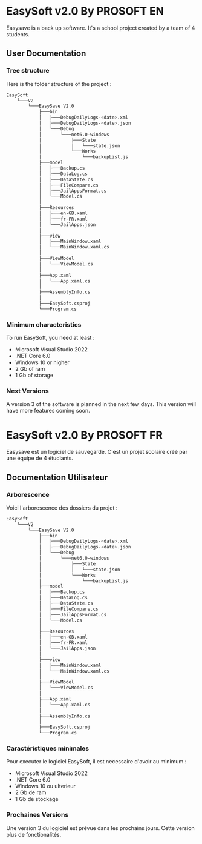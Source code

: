 # EasySoft v2.0 By PROSOFT EN

Easysave is a back up software. It's a school project created by a team of 4 students.

## User Documentation

### Tree structure

Here is the folder structure of the project :

```bash
EasySoft
    └───V2
        └───EasySave V2.0
            ├───bin
            │   ├───DebugDailyLogs-<date>.xml
            │   ├───DebugDailyLogs-<date>.json
            │   └───Debug
            │       └───net6.0-windows
            │           ├───State
            │           │   └───state.json
            │           └───Works
            │               └───backupList.js
            ├───model
            │   ├───Backup.cs
            │   ├───DataLog.cs
            │   ├───DataState.cs
            │   ├───FileCompare.cs
            │   ├───JailAppsFormat.cs
            │   └───Model.cs
            │
            ├───Resources
            │   ├───en-GB.xaml
            │   ├───fr-FR.xaml
            │   └───JailApps.json
            │
            ├───view
            │   ├───MainWindow.xaml
            │   └───MainWindow.xaml.cs
            │
            ├───ViewModel
            │   └───ViewModel.cs
            │
            ├───App.xaml
            │   └───App.xaml.cs
            │
            ├───AssemblyInfo.cs
            │
            ├───EasySoft.csproj
            └───Program.cs
```

### Minimum characteristics

To run EasySoft, you need at least :
- Microsoft Visual Studio 2022
- .NET Core 6.0
- Windows 10 or higher
- 2 Gb of ram
- 1 Gb of storage

### Next Versions

A version 3 of the software is planned in the next few days.
This version will have more features coming soon.

# EasySoft v2.0 By PROSOFT FR

Easysave est un logiciel de sauvegarde. C'est un projet scolaire créé par une équipe de 4 étudiants.

## Documentation Utilisateur

### Arborescence

Voici l'arborescence des dossiers du projet :

```bash
EasySoft
    └───V2
        └───EasySave V2.0
            ├───bin
            │   ├───DebugDailyLogs-<date>.xml
            │   ├───DebugDailyLogs-<date>.json
            │   └───Debug
            │       └───net6.0-windows
            │           ├───State
            │           │   └───state.json
            │           └───Works
            │               └───backupList.js
            ├───model
            │   ├───Backup.cs
            │   ├───DataLog.cs
            │   ├───DataState.cs
            │   ├───FileCompare.cs
            │   ├───JailAppsFormat.cs
            │   └───Model.cs
            │
            ├───Resources
            │   ├───en-GB.xaml
            │   ├───fr-FR.xaml
            │   └───JailApps.json
            │
            ├───view
            │   ├───MainWindow.xaml
            │   └───MainWindow.xaml.cs
            │
            ├───ViewModel
            │   └───ViewModel.cs
            │
            ├───App.xaml
            │   └───App.xaml.cs
            │
            ├───AssemblyInfo.cs
            │
            ├───EasySoft.csproj
            └───Program.cs
```

### Caractéristiques minimales

Pour executer le logiciel EasySoft, il est necessaire d'avoir au minimum :
- Microsoft Visual Studio 2022
- .NET Core 6.0
- Windows 10 ou ulterieur
- 2 Gb de ram
- 1 Gb de stockage

### Prochaines Versions

Une version 3 du logiciel est prévue dans les prochains jours.
Cette version plus de fonctionalités.
